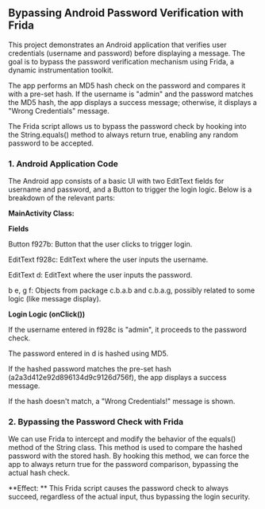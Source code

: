 ##  Bypassing Android Password Verification with Frida

This project demonstrates an Android application that verifies user credentials (username and password) before displaying a message. The goal is to bypass the password verification mechanism using Frida, a dynamic instrumentation toolkit.

The app performs an MD5 hash check on the password and compares it with a pre-set hash. If the username is "admin" and the password matches the MD5 hash, the app displays a success message; otherwise, it displays a "Wrong Credentials" message.

The Frida script allows us to bypass the password check by hooking into the String.equals() method to always return true, enabling any random password to be accepted.

### 1. Android Application Code

The Android app consists of a basic UI with two EditText fields for username and password, and a Button to trigger the login logic. Below is a breakdown of the relevant parts:

**MainActivity Class:** 

**Fields**

Button f927b: Button that the user clicks to trigger login.

EditText f928c: EditText where the user inputs the username.

EditText d: EditText where the user inputs the password.

b e, g f: Objects from package c.b.a.b and c.b.a.g, possibly related to some logic (like message display).

**Login Logic (onClick())**

If the username entered in f928c is "admin", it proceeds to the password check.

The password entered in d is hashed using MD5.

If the hashed password matches the pre-set hash (a2a3d412e92d896134d9c9126d756f), the app displays a success message.

If the hash doesn't match, a "Wrong Credentials!" message is shown.


### 2. Bypassing the Password Check with Frida 

We can use Frida to intercept and modify the behavior of the equals() method of the String class. This method is used to compare the hashed password with the stored hash. By hooking this method, we can force the app to always return true for the password comparison, bypassing the actual hash check.



**Effect: ** This Frida script causes the password check to always succeed, regardless of the actual input, thus bypassing the login security.





